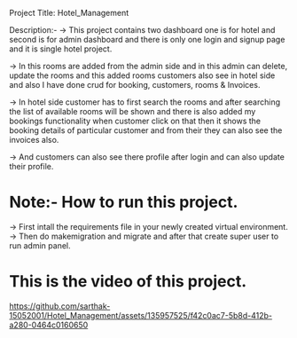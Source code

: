 Project Title: Hotel_Management

Description:- -> This project contains two dashboard one is for hotel and second is for admin dashboard and there is
 only one login and signup page and it is single hotel project.
 
-> In this rooms are added from the admin side and in this admin can delete, update the rooms and this 
 added rooms customers also see in hotel side and also I have done crud for booking, customers, rooms 
 & Invoices.
 
-> In hotel side customer has to first search the rooms and after searching the list of available rooms will be
 shown and there is also added my bookings functionality when customer click on that then it shows the
 booking details of particular customer and from their they can also see the invoices also.
 
-> And customers can also see there profile after login and can also update their profile.

# Note:- How to run this project.

-> First intall the requirements file in your newly created virtual environment.
-> Then do makemigration and migrate and after that create super user to run admin panel.



# This is the video of this project.

https://github.com/sarthak-15052001/Hotel_Management/assets/135957525/f42c0ac7-5b8d-412b-a280-0464c0160650

